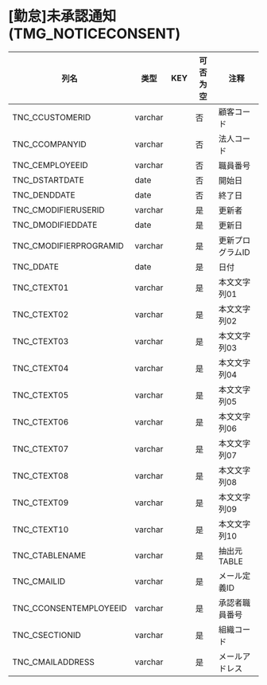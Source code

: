 # [勤怠]未承認通知(TMG_NOTICECONSENT)
| 列名   | 类型   | KEY  | 可否为空 | 注释   |
| ---- | ---- | ---- | ---- | ---- |
|TNC_CCUSTOMERID|varchar||否|顧客コード|
|TNC_CCOMPANYID|varchar||否|法人コード|
|TNC_CEMPLOYEEID|varchar||否|職員番号|
|TNC_DSTARTDATE|date||否|開始日|
|TNC_DENDDATE|date||否|終了日|
|TNC_CMODIFIERUSERID|varchar||是|更新者|
|TNC_DMODIFIEDDATE|date||是|更新日|
|TNC_CMODIFIERPROGRAMID|varchar||是|更新プログラムID|
|TNC_DDATE|date||是|日付|
|TNC_CTEXT01|varchar||是|本文文字列01|
|TNC_CTEXT02|varchar||是|本文文字列02|
|TNC_CTEXT03|varchar||是|本文文字列03|
|TNC_CTEXT04|varchar||是|本文文字列04|
|TNC_CTEXT05|varchar||是|本文文字列05|
|TNC_CTEXT06|varchar||是|本文文字列06|
|TNC_CTEXT07|varchar||是|本文文字列07|
|TNC_CTEXT08|varchar||是|本文文字列08|
|TNC_CTEXT09|varchar||是|本文文字列09|
|TNC_CTEXT10|varchar||是|本文文字列10|
|TNC_CTABLENAME|varchar||是|抽出元TABLE|
|TNC_CMAILID|varchar||是|メール定義ID|
|TNC_CCONSENTEMPLOYEEID|varchar||是|承認者職員番号|
|TNC_CSECTIONID|varchar||是|組織コード|
|TNC_CMAILADDRESS|varchar||是|メールアドレス|
